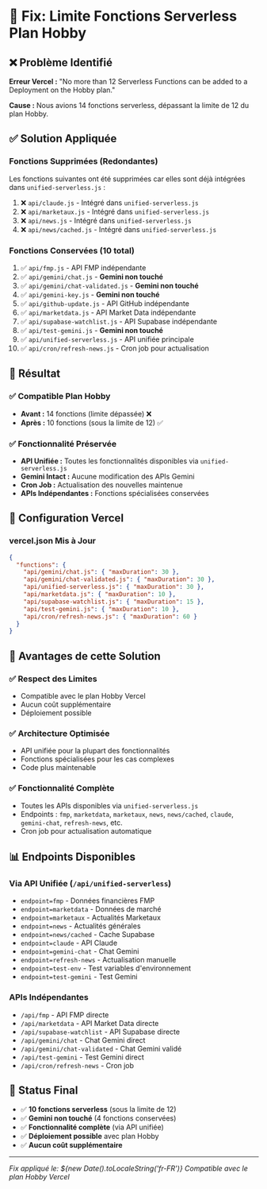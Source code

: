 # 🔧 Fix: Limite Fonctions Serverless Plan Hobby

## ❌ Problème Identifié

**Erreur Vercel :** "No more than 12 Serverless Functions can be added to a Deployment on the Hobby plan."

**Cause :** Nous avions 14 fonctions serverless, dépassant la limite de 12 du plan Hobby.

## ✅ Solution Appliquée

### Fonctions Supprimées (Redondantes)
Les fonctions suivantes ont été supprimées car elles sont déjà intégrées dans `unified-serverless.js` :

1. ❌ `api/claude.js` - Intégré dans `unified-serverless.js`
2. ❌ `api/marketaux.js` - Intégré dans `unified-serverless.js`
3. ❌ `api/news.js` - Intégré dans `unified-serverless.js`
4. ❌ `api/news/cached.js` - Intégré dans `unified-serverless.js`

### Fonctions Conservées (10 total)
1. ✅ `api/fmp.js` - API FMP indépendante
2. ✅ `api/gemini/chat.js` - **Gemini non touché**
3. ✅ `api/gemini/chat-validated.js` - **Gemini non touché**
4. ✅ `api/gemini-key.js` - **Gemini non touché**
5. ✅ `api/github-update.js` - API GitHub indépendante
6. ✅ `api/marketdata.js` - API Market Data indépendante
7. ✅ `api/supabase-watchlist.js` - API Supabase indépendante
8. ✅ `api/test-gemini.js` - **Gemini non touché**
9. ✅ `api/unified-serverless.js` - API unifiée principale
10. ✅ `api/cron/refresh-news.js` - Cron job pour actualisation

## 🎯 Résultat

### ✅ Compatible Plan Hobby
- **Avant :** 14 fonctions (limite dépassée) ❌
- **Après :** 10 fonctions (sous la limite de 12) ✅

### ✅ Fonctionnalité Préservée
- **API Unifiée :** Toutes les fonctionnalités disponibles via `unified-serverless.js`
- **Gemini Intact :** Aucune modification des APIs Gemini
- **Cron Job :** Actualisation des nouvelles maintenue
- **APIs Indépendantes :** Fonctions spécialisées conservées

## 🔧 Configuration Vercel

### vercel.json Mis à Jour
```json
{
  "functions": {
    "api/gemini/chat.js": { "maxDuration": 30 },
    "api/gemini/chat-validated.js": { "maxDuration": 30 },
    "api/unified-serverless.js": { "maxDuration": 30 },
    "api/marketdata.js": { "maxDuration": 10 },
    "api/supabase-watchlist.js": { "maxDuration": 15 },
    "api/test-gemini.js": { "maxDuration": 10 },
    "api/cron/refresh-news.js": { "maxDuration": 60 }
  }
}
```

## 🚀 Avantages de cette Solution

### ✅ Respect des Limites
- Compatible avec le plan Hobby Vercel
- Aucun coût supplémentaire
- Déploiement possible

### ✅ Architecture Optimisée
- API unifiée pour la plupart des fonctionnalités
- Fonctions spécialisées pour les cas complexes
- Code plus maintenable

### ✅ Fonctionnalité Complète
- Toutes les APIs disponibles via `unified-serverless.js`
- Endpoints : `fmp`, `marketdata`, `marketaux`, `news`, `news/cached`, `claude`, `gemini-chat`, `refresh-news`, etc.
- Cron job pour actualisation automatique

## 📊 Endpoints Disponibles

### Via API Unifiée (`/api/unified-serverless`)
- `endpoint=fmp` - Données financières FMP
- `endpoint=marketdata` - Données de marché
- `endpoint=marketaux` - Actualités Marketaux
- `endpoint=news` - Actualités générales
- `endpoint=news/cached` - Cache Supabase
- `endpoint=claude` - API Claude
- `endpoint=gemini-chat` - Chat Gemini
- `endpoint=refresh-news` - Actualisation manuelle
- `endpoint=test-env` - Test variables d'environnement
- `endpoint=test-gemini` - Test Gemini

### APIs Indépendantes
- `/api/fmp` - API FMP directe
- `/api/marketdata` - API Market Data directe
- `/api/supabase-watchlist` - API Supabase directe
- `/api/gemini/chat` - Chat Gemini direct
- `/api/gemini/chat-validated` - Chat Gemini validé
- `/api/test-gemini` - Test Gemini direct
- `/api/cron/refresh-news` - Cron job

## 🎯 Status Final

- ✅ **10 fonctions serverless** (sous la limite de 12)
- ✅ **Gemini non touché** (4 fonctions conservées)
- ✅ **Fonctionnalité complète** (via API unifiée)
- ✅ **Déploiement possible** avec plan Hobby
- ✅ **Aucun coût supplémentaire**

---
*Fix appliqué le: ${new Date().toLocaleString('fr-FR')}*
*Compatible avec le plan Hobby Vercel*
